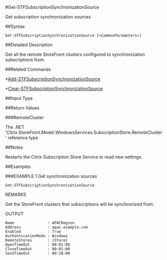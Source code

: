 #Get-STFSubscriptionSynchronizationSource
Get subscription synchronization sources
##Syntax
```Get-STFSubscriptionSynchronizationSource [<CommonParameters>]
```
##Detailed Description
Get all the remote StoreFront clusters configured to synchronization subscriptions from.
##Related Commands
*[Add-STFSubscriptionSynchronizationSource](Add-STFSubscriptionSynchronizationSource)
*[Clear-STFSubscriptionSynchronizationSource](Clear-STFSubscriptionSynchronizationSource)
##Input Type
##Return Values
###RemoteCluster
The .NET 'Citrix.StoreFront.Model.WindowsServices.SubscriptionStore.RemoteCluster' reference type
##Notes
Restarts the Citrix Subscription Store Service to read new settings.
##Examples
###EXAMPLE 1 Get synchronization sources
```Get-STFSubscriptionSynchronizationSource
```
REMARKS
Get the StoreFront clusters that subscriptions will be synchronized from.
OUTPUT
```Name               : APACRegion
Address            : apac.example.com
Enabled            : True
AuthenticationMode : Windows
RemoteStores       : {Store}
OpenTimeOut        : 00:01:00
CloseTimeOut       : 00:01:00
SendTimeOut        : 00:10:00
```
